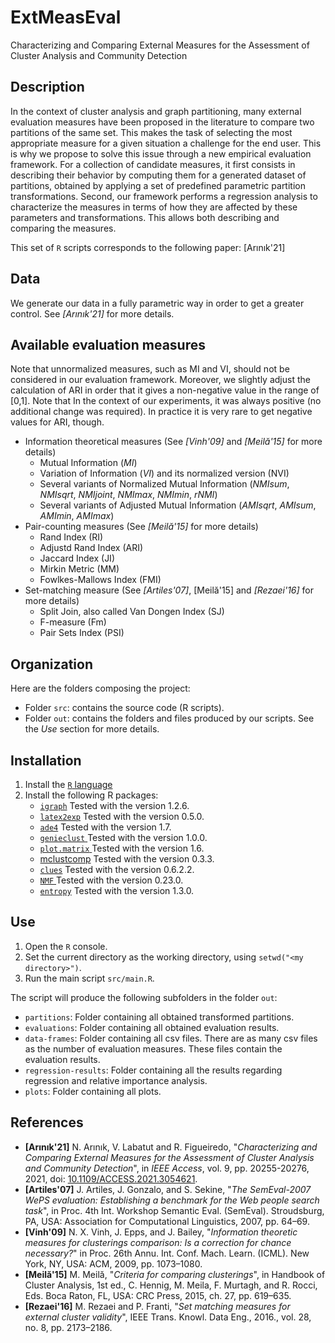 # ExtMeasEval
Characterizing and Comparing External Measures for the Assessment of Cluster Analysis and Community Detection

## Description

In the context of cluster analysis and graph partitioning, many external evaluation measures
have been proposed in the literature to compare two partitions of the same set. This makes the task of
selecting the most appropriate measure for a given situation a challenge for the end user. This is why we propose to solve this issue through a new empirical evaluation framework. For a collection of candidate measures, it
first consists in describing their behavior by computing them for a generated dataset of partitions, obtained
by applying a set of predefined parametric partition transformations. Second, our framework performs a
regression analysis to characterize the measures in terms of how they are affected by these parameters and
transformations. This allows both describing and comparing the measures. 

This set of `R` scripts corresponds to the following paper: [Arınık'21]

## Data

We generate our data in a fully parametric way in order to get a greater control. See *[Arınık'21]* for more details.

## Available evaluation measures

Note that unnormalized measures, such as MI and VI, should not be considered in our evaluation framework. Moreover, we slightly adjust the calculation of ARI in order that it gives a non-negative value in the range of [0,1]. Note that In the context of our experiments, it was always positive (no additional change was required). In practice it is very rare to get negative values for ARI, though.

* Information theoretical measures (See *[Vinh'09]* and *[Meilă'15]* for more details)
  * Mutual Information (*MI*)
  * Variation of Information (*VI*) and its normalized version (NVI)
  * Several variants of Normalized Mutual Information (*NMIsum*, *NMIsqrt*, *NMIjoint*, *NMImax*, *NMImin*, *rNMI*)
  * Several variants of Adjusted Mutual Information (*AMIsqrt*, *AMIsum*, *AMImin*, *AMImax*)
* Pair-counting measures  (See *[Meilă'15]* for more details)
  * Rand Index (RI)
  * Adjustd Rand Index (ARI)
  * Jaccard Index (JI)
  * Mirkin Metric (MM)
  * Fowlkes-Mallows Index (FMI)
* Set-matching measure  (See *[Artiles'07]*, [Meilă'15] and *[Rezaei'16]* for more details)
  * Split Join, also called Van Dongen Index (SJ)
  * F-measure (Fm)
  * Pair Sets Index (PSI)

## Organization

Here are the folders composing the project:
* Folder `src`: contains the source code (R scripts).
* Folder `out`: contains the folders and files produced by our scripts. See the *Use* section for more details.

## Installation

1. Install the [`R` language](https://www.r-project.org/)
2. Install the following R packages:
   * [`igraph`](http://igraph.org/r/) Tested with the version 1.2.6.
   * [`latex2exp`](https://cran.r-project.org/web/packages/latex2exp/index.html) Tested with the version 0.5.0.
   * [`ade4`](https://cran.r-project.org/web/packages/ade4/) Tested with the version 1.7.
   * [`genieclust` ](https://cran.r-project.org/web/packages/genieclust/)Tested with the version 1.0.0.
   * [`plot.matrix` ](https://cran.r-project.org/web/packages/plot.matrix/)Tested with the version 1.6.
   * [mclustcomp](https://cran.r-project.org/web/packages/mclustcomp/) Tested with the version 0.3.3.
   * [`clues`](https://cran.r-project.org/web/packages/clues/) Tested with the version 0.6.2.2.
   * [`NMF` ](https://cran.r-project.org/web/packages/NMF/)Tested with the version 0.23.0.
   * [`entropy`](https://cran.r-project.org/web/packages/entropy/) Tested with the version 1.3.0.

## Use

1. Open the `R` console.
3. Set the current directory as the working directory, using `setwd("<my directory>")`.
4. Run the main script `src/main.R`.

The script will produce the following subfolders in the folder `out`:
* `partitions`: Folder containing all obtained transformed partitions.
* `evaluations`: Folder containing all obtained evaluation results.
* `data-frames`: Folder containing all csv files. There are as many csv files as the number of evaluation measures. These files contain the evaluation results.
* `regression-results`: Folder containing all the results regarding regression and relative importance analysis.
* `plots`: Folder containing all plots.

## References

* **[Arınık'21]** N. Arınık, V. Labatut and R. Figueiredo, "*Characterizing and Comparing  External Measures for the Assessment of Cluster Analysis and Community  Detection*", in *IEEE Access*, vol. 9, pp. 20255-20276, 2021, doi: [10.1109/ACCESS.2021.3054621](https://doi.org/10.1109/ACCESS.2021.3054621).
* **[Artiles'07]** J. Artiles, J. Gonzalo, and S. Sekine, "*The SemEval-2007 WePS evaluation: Establishing a benchmark for the Web people search task*", in Proc. 4th Int. Workshop Semantic Eval. (SemEval). Stroudsburg, PA, USA: Association for Computational Linguistics, 2007, pp. 64–69.
* **[Vinh'09]** N. X. Vinh, J. Epps, and J. Bailey, "*Information theoretic measures for clusterings comparison: Is a correction for chance necessary?*" in Proc. 26th Annu. Int. Conf. Mach. Learn. (ICML). New York, NY, USA: ACM, 2009, pp. 1073–1080.
* **[Meilă'15]** M. Meilă, "*Criteria for comparing clusterings*", in Handbook of Cluster Analysis, 1st ed., C. Hennig, M. Meila, F. Murtagh, and R. Rocci, Eds. Boca Raton, FL, USA: CRC Press, 2015, ch. 27, pp. 619–635.
* **[Rezaei'16]** M. Rezaei and P. Franti, "*Set matching measures for external cluster validity*", IEEE Trans. Knowl. Data Eng., 2016., vol. 28, no. 8, pp. 2173–2186.
